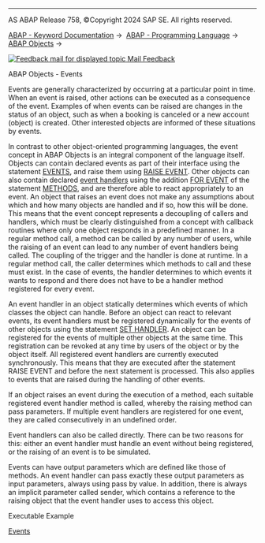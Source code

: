   

* * *

AS ABAP Release 758, ©Copyright 2024 SAP SE. All rights reserved.

[ABAP - Keyword Documentation](javascript:call_link\('abenabap.htm'\)) →  [ABAP - Programming Language](javascript:call_link\('abenabap_reference.htm'\)) →  [ABAP Objects](javascript:call_link\('abenabap_objects.htm'\)) → 

 [![](Mail.gif?object=Mail.gif "Feedback mail for displayed topic") Mail Feedback](mailto:f1_help@sap.com?subject=Feedback%20on%20ABAP%20Documentation&body=Document:%20ABAP%20Objects%20-%20Events%2C%20ABENEVENTS_OVERVIEW%2C%20758%0D%0A%0D%0AError:%0D%0A%0D%0A%0D%0A%0D%0ASuggestion%20for%20improvement:)

ABAP Objects - Events

Events are generally characterized by occurring at a particular point in time. When an event is raised, other actions can be executed as a consequence of the event. Examples of when events can be raised are changes in the status of an object, such as when a booking is canceled or a new account (object) is created. Other interested objects are informed of these situations by events.

In contrast to other object-oriented programming languages, the event concept in ABAP Objects is an integral component of the language itself. Objects can contain declared events as part of their interface using the statement [EVENTS](javascript:call_link\('abapevents.htm'\)), and raise them using [RAISE EVENT](javascript:call_link\('abapraise_event.htm'\)). Other objects can also contain declared [event handlers](javascript:call_link\('abenevent_handler_glosry.htm'\) "Glossary Entry") using the addition [FOR EVENT](javascript:call_link\('abapmethods_event_handler.htm'\)) of the statement [METHODS](javascript:call_link\('abapmethods.htm'\)), and are therefore able to react appropriately to an event. An object that raises an event does not make any assumptions about which and how many objects are handled and if so, how this will be done. This means that the event concept represents a decoupling of callers and handlers, which must be clearly distinguished from a concept with callback routines where only one object responds in a predefined manner. In a regular method call, a method can be called by any number of users, while the raising of an event can lead to any number of event handlers being called. The coupling of the trigger and the handler is done at runtime. In a regular method call, the caller determines which methods to call and these must exist. In the case of events, the handler determines to which events it wants to respond and there does not have to be a handler method registered for every event.

An event handler in an object statically determines which events of which classes the object can handle. Before an object can react to relevant events, its event handlers must be registered dynamically for the events of other objects using the statement [SET HANDLER](javascript:call_link\('abapset_handler.htm'\)). An object can be registered for the events of multiple other objects at the same time. This registration can be revoked at any time by users of the object or by the object itself. All registered event handlers are currently executed synchronously. This means that they are executed after the statement RAISE EVENT and before the next statement is processed. This also applies to events that are raised during the handling of other events.

If an object raises an event during the execution of a method, each suitable registered event handler method is called, whereby the raising method can pass parameters. If multiple event handlers are registered for one event, they are called consecutively in an undefined order.

Event handlers can also be called directly. There can be two reasons for this: either an event handler must handle an event without being registered, or the raising of an event is to be simulated.

Events can have output parameters which are defined like those of methods. An event handler can pass exactly these output parameters as input parameters, always using pass by value. In addition, there is always an implicit parameter called sender, which contains a reference to the raising object that the event handler uses to access this object.

Executable Example

[Events](javascript:call_link\('abenevents_abexa.htm'\))